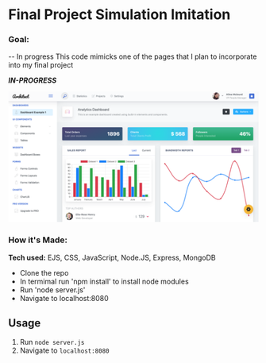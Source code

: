 # Final Project Simulation Imitation


### Goal: 

-- In progress
This code mimicks one of the pages that I plan to incorporate into my final project



***IN-PROGRESS***

![alt-text](https://github.com/NyingesiePoufong/Final-Project-Demo/blob/master/final%20project%20image.png)

### How it's Made:

**Tech used:** EJS, CSS, JavaScript, Node.JS, Express, MongoDB

- Clone the repo
- In termimal run 'npm install' to install node modules
- Run 'node server.js'
- Navigate to localhost:8080


## Usage

1. Run `node server.js`
2. Navigate to `localhost:8080`

